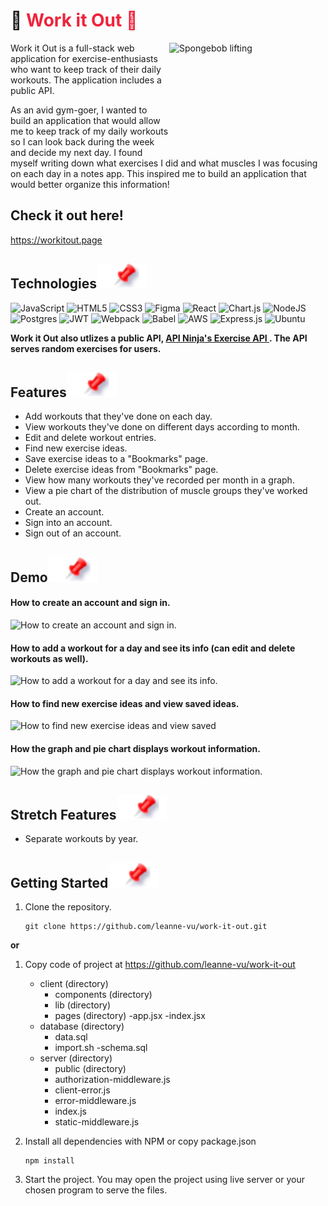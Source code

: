# :muscle:	 <span style="color:#ef233c">Work it Out :muscle:
<img src="https://media.tenor.com/ZFUJ2eZcm2IAAAAd/work-out-excercise.gif" align="right"
     alt="Spongebob lifting" width="250" height="178">


Work it Out is a full-stack web application for  exercise-enthusiasts who want to keep track of their daily workouts. The application includes a public API.

As an avid gym-goer, I wanted to build an application that would allow me to keep track of my daily workouts so I can look back during the week and decide my next day. I found myself writing down what exercises I did and what muscles I was focusing on each day in a notes app.  This inspired me to build an application that would better organize this information!

## Check it out here!
https://workitout.page

## Technologies[![](https://raw.githubusercontent.com/aregtech/areg-sdk/master/docs/img/pin.svg)](#pin)
![JavaScript](https://img.shields.io/badge/javascript-%23323330.svg?style=for-the-badge&logo=javascript&logoColor=%23F7DF1E)
![HTML5](https://img.shields.io/badge/html5-%23E34F26.svg?style=for-the-badge&logo=html5&logoColor=white)
![CSS3](https://img.shields.io/badge/css3-%231572B6.svg?style=for-the-badge&logo=css3&logoColor=white)
![Figma](https://img.shields.io/badge/figma-%23F24E1E.svg?style=for-the-badge&logo=figma&logoColor=white)
![React](https://img.shields.io/badge/react-%2320232a.svg?style=for-the-badge&logo=react&logoColor=%2361DAFB)
![Chart.js](https://img.shields.io/badge/chart.js-F5788D.svg?style=for-the-badge&logo=chart.js&logoColor=white)
![NodeJS](https://img.shields.io/badge/node.js-6DA55F?style=for-the-badge&logo=node.js&logoColor=white)
![Postgres](https://img.shields.io/badge/postgres-%23316192.svg?style=for-the-badge&logo=postgresql&logoColor=white)
![JWT](https://img.shields.io/badge/JWT-black?style=for-the-badge&logo=JSON%20web%20tokens)
![Webpack](https://img.shields.io/badge/webpack-%238DD6F9.svg?style=for-the-badge&logo=webpack&logoColor=black)
![Babel](https://img.shields.io/badge/Babel-F9DC3e?style=for-the-badge&logo=babel&logoColor=black)
![AWS](https://img.shields.io/badge/AWS-%23FF9900.svg?style=for-the-badge&logo=amazon-aws&logoColor=white)
![Express.js](https://img.shields.io/badge/express.js-%23404d59.svg?style=for-the-badge&logo=express&logoColor=%2361DAFB)
![Ubuntu](https://img.shields.io/badge/Ubuntu-E95420?style=for-the-badge&logo=ubuntu&logoColor=white)

**Work it Out also utlizes a public API, [API Ninja's Exercise API ](https://api-ninjas.com/api/exercises). The API serves random exercises for users.**

## Features[![](https://raw.githubusercontent.com/aregtech/areg-sdk/master/docs/img/pin.svg)](#pin)
* Add workouts that they've done on each day.
* View workouts they've done on different days according to month.
* Edit and delete workout entries.
* Find new exercise ideas.
* Save exercise ideas to a "Bookmarks" page.
* Delete exercise ideas from "Bookmarks" page.
* View how many workouts they've recorded per month in a graph.
* View a pie chart of the distribution of muscle groups they've worked out.
* Create an account.
* Sign into an account.
* Sign out  of an account.
## Demo[![](https://raw.githubusercontent.com/aregtech/areg-sdk/master/docs/img/pin.svg)](#pin)
#### How to create an account and sign in.
![ How to create an account and sign in. ](/gifs/signin.gif)
#### How to add a workout for a day and see its info (can edit and delete workouts as well).
![ How to add a workout for a day and see its info. ](/gifs/workout.gif)
#### How to find new exercise ideas and view saved ideas.
![How to find new exercise ideas and view saved ](/gifs/ideas.gif)
#### How the graph and pie chart displays workout information.
![How the graph and pie chart displays workout information. ](/gifs/tracker.gif)
## Stretch Features[![](https://raw.githubusercontent.com/aregtech/areg-sdk/master/docs/img/pin.svg)](#pin)
* Separate workouts by year.
## Getting Started[![](https://raw.githubusercontent.com/aregtech/areg-sdk/master/docs/img/pin.svg)](#pin)
1. Clone the repository.

    ```shell
    git clone https://github.com/leanne-vu/work-it-out.git
    ```
 **or**

1. Copy code of project at
 https://github.com/leanne-vu/work-it-out

   - client (directory)
        - components (directory)
        - lib (directory)
        - pages (directory)
        -app.jsx
        -index.jsx
    - database (directory)
        - data.sql
        - import.sh
        -schema.sql
    - server (directory)
        - public (directory)
        - authorization-middleware.js
        - client-error.js
        - error-middleware.js
        -  index.js
        - static-middleware.js

2. Install all dependencies with NPM or copy package.json

    ```shell
    npm install
    ```

3. Start the project. You may open the project using live server or your chosen program to serve the files.
